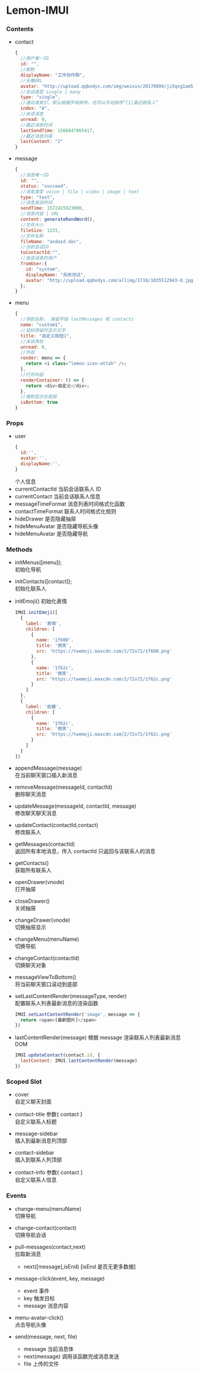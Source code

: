 # Lemon-IMUI

### Contents

- contact
  ```javascript
  {
    //用户唯一ID
    id: "",
    //昵称
    displayName: "工作协作群",
    //头像URL
    avatar: "http://upload.qqbodys.com/img/weixin/20170804/ji5qxg1am5ztm.jpg",
    //会话类型 single | many
    type: "single",
    //通讯录索引，默认根据字母排序，也可以手动排序“[1]最近联系人”
    index: "A",
    //未读消息
    unread: 0,
    //最近消息时间
    lastSendTime: 1566047865417,
    //最近消息内容
    lastContent: "2"
  }
  ```
- message
  ```javascript
  {
    //消息唯一ID
    id: "",
    status: "succeed",
    //消息类型 voice | file | video | image | text
    type: "text",
    //消息发送时间
    sendTime: 1572415923000,
    //消息内容 | URL
    content: generateRandWord(),
    //文件大小
    fileSize: 1231,
    //文件名称
    fileName: "asdasd.doc",
    //当前会话ID
    toContactId:"",
    //发送消息的用户
    fromUser:{
      id: "system",
      displayName: "系统测试",
      avatar: "http://upload.qqbodys.com/allimg/1710/1035512943-0.jpg"
    };
  }
  ```
- menu
  ```javascript
  {
    //导航名称， 保留字段 lastMessages 和 contacts
    name: "custom1",
    //鼠标停留时显示文字
    title: "自定义按钮1",
    //未读角标
    unread: 0,
    //外观
    render: menu => {
      return <i class="lemon-icon-attah" />;
    },
    //打开内容
    renderContainer: () => {
      return <div>自定义</div>;
    },
    //强制显示在底部
    isBottom: true
  }
  ```

### Props

- user
  ```javascript
  {
    id:'',
    avatar:'',
    displayName:'',
  }
  ```
  个人信息
- currentContactId
  当前会话联系人 ID
- currentContact
  当前会话联系人信息
- messageTimeFormat
  消息列表时间格式化函数
- contactTimeFormat
  联系人时间格式化规则
- hideDrawer
  是否隐藏抽屉
- hideMenuAvatar
  是否隐藏导航头像
- hideMenuAvatar
  是否隐藏导航

### Methods

- initMenus([menu]);  
  初始化导航
- initContacts([contact]);  
  初始化联系人
- initEmoji()
  初始化表情
  ```javascript
  IMUI.initEmoji([
    {
      label: '表情',
      children: [
        {
          name: '1f600',
          title: '微笑',
          src: 'https://twemoji.maxcdn.com/2/72x72/1f600.png'
        },
        {
          name: '1f62c',
          title: '微笑',
          src: 'https://twemoji.maxcdn.com/2/72x72/1f62c.png'
        }
      ]
    },
    {
      label: '收藏',
      children: [
        {
          name: '1f62c',
          title: '微笑',
          src: 'https://twemoji.maxcdn.com/2/72x72/1f62c.png'
        }
      ]
    }
  ])
  ```
- appendMessage(message)  
  在当前聊天窗口插入新消息

- removeMessage(messageId, contactId)  
  删除聊天消息

- updateMessage(messageId, contactId, message)  
  修改聊天聊天消息

- updateContact(contactId,contact)  
  修改联系人

- getMessages(contactId)  
  返回所有本地消息，传入 contactId 只返回与该联系人的消息

- getContacts()  
  获取所有联系人

- openDrawer(vnode)  
  打开抽屉

- closeDrawer()  
  关闭抽屉

- changeDrawer(vnode)  
  切换抽屉显示

- changeMenu(menuName)  
  切换导航

- changeContact(contactId)  
  切换聊天对象

- messageViewToBottom()  
  将当前聊天窗口滚动到底部

- setLastContentRender(messageType, render)  
  配置联系人列表最新消息的渲染函数

  ```javascript
  IMUI.setLastContentRender('image', message => {
    return <span>[最新图片]</span>
  })
  ```

- lastContentRender(message)
  根据 message 渲染联系人列表最新消息 DOM
  ```javascript
  IMUI.updateContact(contact.id, {
    lastContent: IMUI.lastContentRender(message)
  })
  ```

### Scoped Slot

- cover  
  自定义聊天封面

- contact-title 参数{ contact }  
  自定义联系人标题

- message-sidebar  
  插入到最新消息列顶部

- contact-sidebar  
  插入到联系人列顶部

- contact-info 参数{ contact }  
  自定义联系人信息

### Events

- change-menu(menuName)  
  切换导航

- change-contact(contact)  
  切换导航会话

- pull-messages(contact,next)  
  拉取新消息

  - next([message],isEnd) [isEnd 是否无更多数据]

- message-click(event, key, message)

  - event 事件
  - key 触发目标
  - message 消息内容

- menu-avatar-click()  
  点击导航头像

- send(message, next, file)
  - message 当前消息体
  - next(message) 调用该函数完成消息发送
  - file 上传的文件
